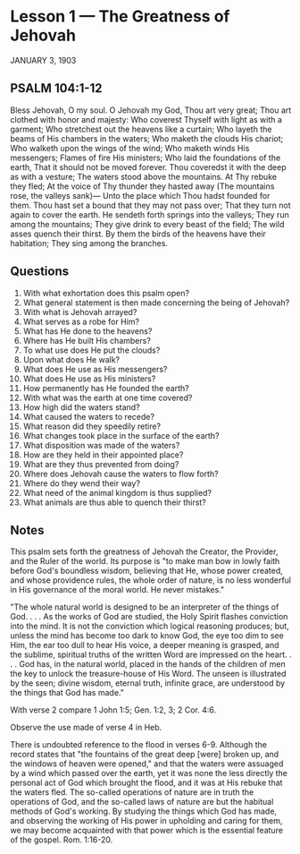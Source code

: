 # Lesson 1 — The Greatness of Jehovah

JANUARY 3, 1903

## PSALM 104:1-12

Bless Jehovah, O my soul.
O Jehovah my God, Thou art very great;
Thou art clothed with honor and majesty:
Who coverest Thyself with light as with a garment;
Who stretchest out the heavens like a curtain;
Who layeth the beams of His chambers in the waters;
Who maketh the clouds His chariot;
Who walketh upon the wings of the wind;
Who maketh winds His messengers;
Flames of fire His ministers;
Who laid the foundations of the earth,
That it should not be moved forever.
Thou coveredst it with the deep as with a vesture;
The waters stood above the mountains.
At Thy rebuke they fled;
At the voice of Thy thunder they hasted away
(The mountains rose, the valleys sank)—
Unto the place which Thou hadst founded for them.
Thou hast set a bound that they may not pass over;
That they turn not again to cover the earth.
He sendeth forth springs into the valleys;
They run among the mountains;
They give drink to every beast of the field;
The wild asses quench their thirst.
By them the birds of the heavens have their habitation;
They sing among the branches.

## Questions

1. With what exhortation does this psalm open?
2. What general statement is then made concerning the being of Jehovah?
3. With what is Jehovah arrayed?
4. What serves as a robe for Him?
5. What has He done to the heavens?
6. Where has He built His chambers?
7. To what use does He put the clouds?
8. Upon what does He walk?
9. What does He use as His messengers?
10. What does He use as His ministers?
11. How permanently has He founded the earth?
12. With what was the earth at one time covered?
13. How high did the waters stand?
14. What caused the waters to recede?
15. What reason did they speedily retire?
16. What changes took place in the surface of the earth?
17. What disposition was made of the waters?
18. How are they held in their appointed place?
19. What are they thus prevented from doing?
20. Where does Jehovah cause the waters to flow forth?
21. Where do they wend their way?
22. What need of the animal kingdom is thus supplied?
23. What animals are thus able to quench their thirst?

## Notes

This psalm sets forth the greatness of Jehovah the Creator, the Provider, and the Ruler of the world. Its purpose is "to make man bow in lowly faith before God's boundless wisdom, believing that He, whose power created, and whose providence rules, the whole order of nature, is no less wonderful in His governance of the moral world. He never mistakes."

"The whole natural world is designed to be an interpreter of the things of God. . . . As the works of God are studied, the Holy Spirit flashes conviction into the mind. It is not the conviction which logical reasoning produces; but, unless the mind has become too dark to know God, the eye too dim to see Him, the ear too dull to hear His voice, a deeper meaning is grasped, and the sublime, spiritual truths of the written Word are impressed on the heart. . . . God has, in the natural world, placed in the hands of the children of men the key to unlock the treasure-house of His Word. The unseen is illustrated by the seen; divine wisdom, eternal truth, infinite grace, are understood by the things that God has made."

With verse 2 compare 1 John 1:5; Gen. 1:2, 3; 2 Cor. 4:6.

Observe the use made of verse 4 in Heb.

There is undoubted reference to the flood in verses 6-9. Although the record states that "the fountains of the great deep [were] broken up, and the windows of heaven were opened," and that the waters were assuaged by a wind which passed over the earth, yet it was none the less directly the personal act of God which brought the flood, and it was at His rebuke that the waters fled. The so-called operations of nature are in truth the operations of God, and the so-called laws of nature are but the habitual methods of God's working. By studying the things which God has made, and observing the working of His power in upholding and caring for them, we may become acquainted with that power which is the essential feature of the gospel. Rom. 1:16-20.